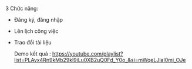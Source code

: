 3 Chức năng:
- Đăng ký, đăng nhập
- Lên lịch công việc
- Trao đổi tài liệu

  Demo kết quả : https://youtube.com/playlist?list=PLAvx4Rn9kMb29kl9iLu0XB2uQ0Fd_Y0o_&si=mWqeLJlaI0mi_OJe
